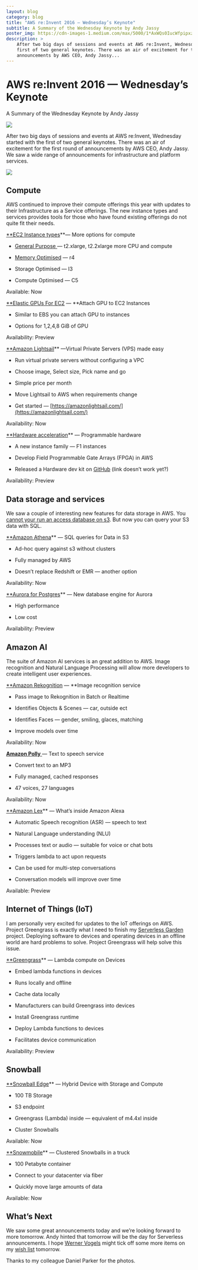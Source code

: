 ```yaml
---
layout: blog
category: blog
title: "AWS re:Invent 2016 — Wednesday’s Keynote"
subtitle: A Summary of the Wednesday Keynote by Andy Jassy
poster_img: https://cdn-images-1.medium.com/max/5000/1*AxWQs0IucWfpipxzjhMTCA.jpeg
description: >
    After two big days of sessions and events at AWS re:Invent, Wednesday started with the
    first of two general keynotes. There was an air of excitement for the first round of
    announcements by AWS CEO, Andy Jassy...
---
```


# AWS re:Invent 2016 — Wednesday’s Keynote

A Summary of the Wednesday Keynote by Andy Jassy

![](https://cdn-images-1.medium.com/max/5000/1*AxWQs0IucWfpipxzjhMTCA.jpeg)

After two big days of sessions and events at AWS re:Invent, Wednesday started with the first of two general keynotes. There was an air of excitement for the first round of announcements by AWS CEO, Andy Jassy. We saw a wide range of announcements for infrastructure and platform services.

![](https://cdn-images-1.medium.com/max/2000/1*mnz7jdOLLQgTvoLborKr-A.jpeg)

## Compute

AWS continued to improve their compute offerings this year with updates to their Infrastructure as a Service offerings. The new instance types and services provides tools for those who have found existing offerings do not quite fit their needs.

[**EC2 Instance types](https://aws.amazon.com/blogs/aws/ec2-instance-type-update-t2-r4-f1-elastic-gpus-i3-c5/)**— More options for compute

* [General Purpose ](https://aws.amazon.com/blogs/aws/new-t2-xlarge-and-t2-2xlarge-instances/)— t2.xlarge, t2.2xlarge more CPU and compute

* [Memory Optimised](https://aws.amazon.com/blogs/aws/new-next-generation-r4-memory-optimized-ec2-instances/) — r4

* Storage Optimised — I3

* Compute Optimised — C5

Available: Now

[**Elastic GPUs For EC2](https://aws.amazon.com/blogs/aws/in-the-work-amazon-ec2-elastic-gpus/) — **Attach GPU to EC2 Instances

* Similar to EBS you can attach GPU to instances

* Options for 1,2,4,8 GiB of GPU

Availability: Preview

[**Amazon Lightsail](https://aws.amazon.com/blogs/aws/amazon-lightsail-the-power-of-aws-the-simplicity-of-a-vps/)** —Virtual Private Servers (VPS) made easy

* Run virtual private servers without configuring a VPC

* Choose image, Select size, Pick name and go

* Simple price per month

* Move Lightsail to AWS when requirements change

* Get started — [https://amazonlightsail.com/](https://amazonlightsail.com/)

Availability: Now

[**Hardware acceleration](https://aws.amazon.com/blogs/aws/developer-preview-ec2-instances-f1-with-programmable-hardware/)** — Programmable hardware

* A new instance family — F1 instances

* Develop Field Programmable Gate Arrays (FPGA) in AWS

* Released a Hardware dev kit on [GitHub](https://github.com/aws/aws-fpga) (link doesn’t work yet?)

Availability: Preview

## Data storage and services

We saw a couple of interesting new features for data storage in AWS. You [cannot your run an access database on s3](https://acloud.guru/learn/aws-certified-solutions-architect-associate). But now you can query your S3 data with SQL.

[**Amazon Athena](https://aws.amazon.com/blogs/aws/amazon-athena-interactive-sql-queries-for-data-in-amazon-s3/)** — SQL queries for Data in S3

* Ad-hoc query against s3 without clusters

* Fully managed by AWS

* Doesn’t replace Redshift or EMR — another option

Availability: Now

[**Aurora for Postgres](https://aws.amazon.com/blogs/aws/amazon-aurora-update-postgresql-compatibility/)** — New database engine for Aurora

* High performance

* Low cost

Availability: Preview

## **Amazon AI**

The suite of Amazon AI services is an great addition to AWS. Image recognition and Natural Language Processing will allow more developers to create intelligent user experiences.

[**Amazon Rekognition](https://aws.amazon.com/blogs/aws/amazon-rekognition-image-detection-and-recognition-powered-by-deep-learning/) — **Image recognition service

* Pass image to Rekognition in Batch or Realtime

* Identifies Objects & Scenes — car, outside ect

* Identifies Faces — gender, smiling, glaces, matching

* Improve models over time

Availability: Now

[**Amazon Polly** ](https://aws.amazon.com/blogs/aws/polly-text-to-speech-in-47-voices-and-24-languages/)— Text to speech service

* Convert text to an MP3

* Fully managed, cached responses

* 47 voices, 27 languages

Availability: Now

[**Amazon Lex](https://aws.amazon.com/blogs/aws/amazon-lex-build-conversational-voice-text-interfaces/)** — What’s inside Amazon Alexa

* Automatic Speech recognition (ASR) — speech to text

* Natural Language understanding (NLU)

* Processes text or audio — suitable for voice or chat bots

* Triggers lambda to act upon requests

* Can be used for multi-step conversations

* Conversation models will improve over time

Available: Preview

## Internet of Things (IoT)

I am personally very excited for updates to the IoT offerings on AWS. Project Greengrass is exactly what I need to finish my [Serverless Garden](https://serverless.zone/serverless-architectures-9e23af71097a) project. Deploying software to devices and operating devices in an offline world are hard problems to solve. Project Greengrass will help solve this issue.

[**Greengrass](https://aws.amazon.com/blogs/aws/aws-greengrass-ubiquitous-real-world-computing/)** — Lambda compute on Devices

* Embed lambda functions in devices

* Runs locally and offline

* Cache data locally

* Manufacturers can build Greengrass into devices

* Install Greengrass runtime

* Deploy Lambda functions to devices

* Facilitates device communication

Availability: Preview

## Snowball

[**Snowball Edge](https://aws.amazon.com/blogs/aws/aws-snowball-edge-more-storage-local-endpoints-lambda-functions/)** — Hybrid Device with Storage and Compute

* 100 TB Storage

* S3 endpoint

* Greengrass (Lambda) inside — equivalent of m4.4xl inside

* Cluster Snowballs

Available: Now

[**Snowmobile](https://aws.amazon.com/blogs/aws/aws-snowmobile-move-exabytes-of-data-to-the-cloud-in-weeks/)** — Clustered Snowballs in a truck

* 100 Petabyte container

* Connect to your datacenter via fiber

* Quickly move large amounts of data

Available: Now

## What’s Next

We saw some great announcements today and we’re looking forward to more tomorrow. Andy hinted that tomorrow will be the day for Serverless announcements. I hope [Werner Vogels](https://medium.com/@Werner) might tick off some more items on my [wish list](https://read.acloud.guru/my-aws-re-invent-2016-wishlist-cc6e00126789) tomorrow.

Thanks to my colleague Daniel Parker for the photos.
